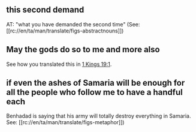 ## this second demand ##

AT: "what you have demanded the second time" (See: [[rc://en/ta/man/translate/figs-abstractnouns]])

## May the gods do so to me and more also ##

See how you translated this in [1 Kings 19:1](../19/01.md).

## if even the ashes of Samaria will be enough for all the people who follow me to have a handful each ##

Benhadad is saying that his army will totally destroy everything in Samaria. See: [[rc://en/ta/man/translate/figs-metaphor]])